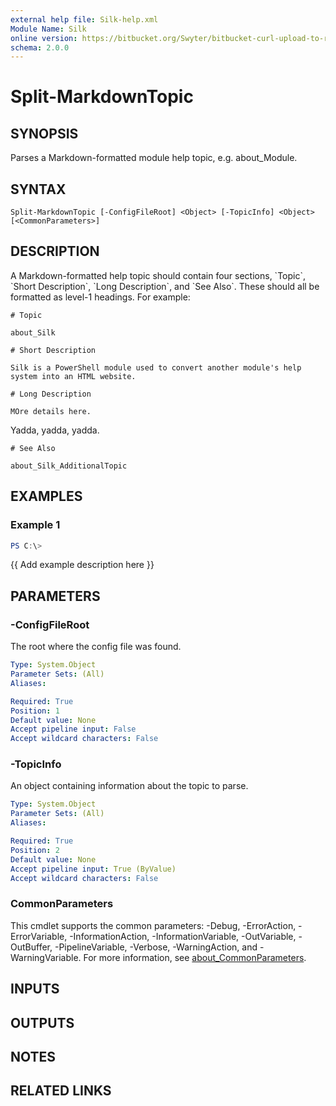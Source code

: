 ```yaml
---
external help file: Silk-help.xml
Module Name: Silk
online version: https://bitbucket.org/Swyter/bitbucket-curl-upload-to-repo-downloads
schema: 2.0.0
---
```


# Split-MarkdownTopic

## SYNOPSIS
Parses a Markdown-formatted module help topic, e.g.
about_Module.

## SYNTAX

```
Split-MarkdownTopic [-ConfigFileRoot] <Object> [-TopicInfo] <Object> [<CommonParameters>]
```

## DESCRIPTION
A Markdown-formatted help topic should contain four sections, \`Topic\`, \`Short Description\`, \`Long Description\`, and \`See Also\`. 
These should all be formatted as level-1 headings. 
For example:

    # Topic

    about_Silk

    # Short Description

    Silk is a PowerShell module used to convert another module's help system into an HTML website.

    # Long Description

    MOre details here. 
Yadda, yadda, yadda.

    # See Also

    about_Silk_AdditionalTopic

## EXAMPLES

### Example 1
```powershell
PS C:\> 
```

{{ Add example description here }}

## PARAMETERS

### -ConfigFileRoot
The root where the config file was found.

```yaml
Type: System.Object
Parameter Sets: (All)
Aliases:

Required: True
Position: 1
Default value: None
Accept pipeline input: False
Accept wildcard characters: False
```

### -TopicInfo
An object containing information about the topic to parse.

```yaml
Type: System.Object
Parameter Sets: (All)
Aliases:

Required: True
Position: 2
Default value: None
Accept pipeline input: True (ByValue)
Accept wildcard characters: False
```

### CommonParameters
This cmdlet supports the common parameters: -Debug, -ErrorAction, -ErrorVariable, -InformationAction, -InformationVariable, -OutVariable, -OutBuffer, -PipelineVariable, -Verbose, -WarningAction, and -WarningVariable. For more information, see [about_CommonParameters](http://go.microsoft.com/fwlink/?LinkID=113216).

## INPUTS

## OUTPUTS

## NOTES

## RELATED LINKS
